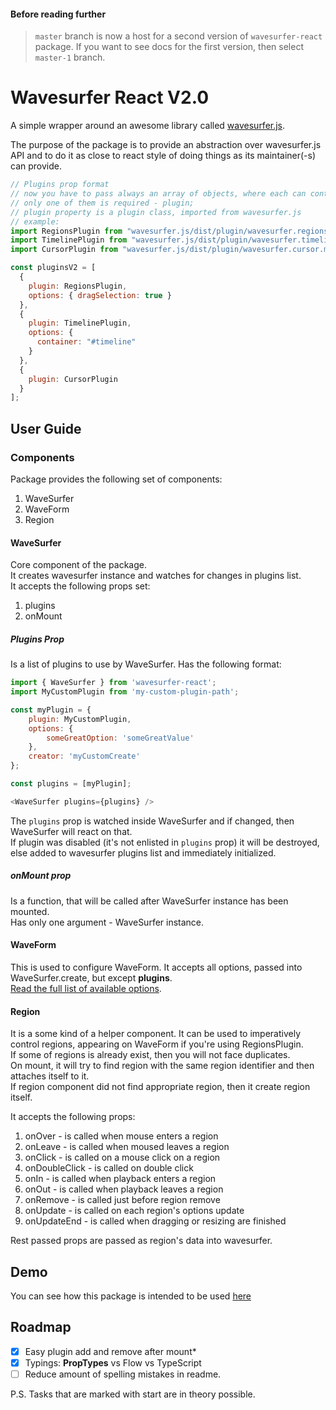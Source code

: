 #### Before reading further
> `master` branch is now a host for a second version of `wavesurfer-react` package. 
> If you want to see docs for the first version, then select `master-1` branch.  

# Wavesurfer React V2.0
A simple wrapper around an awesome library called [wavesurfer.js](https://wavesurfer-js.org).  

The purpose of the package is to provide an abstraction over wavesurfer.js API 
and to do it as close to react style of doing things as its maintainer(-s) can provide.

```js
// Plugins prop format
// now you have to pass always an array of objects, where each can contain three properties,
// only one of them is required - plugin;
// plugin property is a plugin class, imported from wavesurfer.js
// example:
import RegionsPlugin from "wavesurfer.js/dist/plugin/wavesurfer.regions.min";
import TimelinePlugin from "wavesurfer.js/dist/plugin/wavesurfer.timeline.min";
import CursorPlugin from "wavesurfer.js/dist/plugin/wavesurfer.cursor.min";

const pluginsV2 = [
  {
    plugin: RegionsPlugin,
    options: { dragSelection: true }
  },
  {
    plugin: TimelinePlugin,
    options: {
      container: "#timeline"
    }
  },
  {
    plugin: CursorPlugin
  }
];
```

## User Guide
### Components
Package provides the following set of components:
1. WaveSurfer
2. WaveForm
3. Region

#### WaveSurfer
Core component of the package.   
It creates wavesurfer instance and watches for changes in plugins list.  
It accepts the following props set:
1. plugins
2. onMount

##### Plugins Prop
Is a list of plugins to use by WaveSurfer.
Has the following format:
```js
import { WaveSurfer } from 'wavesurfer-react';
import MyCustomPlugin from 'my-custom-plugin-path'; 

const myPlugin = {
    plugin: MyCustomPlugin,
    options: {
        someGreatOption: 'someGreatValue'
    },
    creator: 'myCustomCreate'
};

const plugins = [myPlugin];

<WaveSurfer plugins={plugins} />
```
The `plugins` prop is watched inside WaveSurfer and if changed, then WaveSurfer will react on that.  
If plugin was disabled (it's not enlisted in `plugins` prop) it will be destroyed, else added to wavesurfer plugins list and immediately initialized.

##### onMount prop
Is a function, that will be called after WaveSurfer instance has been mounted.  
Has only one argument - WaveSurfer instance.


#### WaveForm
This is used to configure WaveForm.
It accepts all options, passed into WaveSurfer.create, but except **plugins**.  
[Read the full list of available options](https://wavesurfer-js.org/docs/options.html).

#### Region
It is a some kind of a helper component. It can be used to imperatively control regions, appearing on WaveForm if you're using RegionsPlugin.  
If some of regions is already exist, then you will not face duplicates.   
On mount, it will try to find region with the same region identifier and then attaches itself to it.  
If region component did not find appropriate region, then it create region itself.

It accepts the following props:
1. onOver - is called when mouse enters a region
2. onLeave - is called when moused leaves a region
3. onClick - is called on a mouse click on a region
4. onDoubleClick - is called on double click
5. onIn - is called when playback enters a region
6. onOut - is called when playback leaves a region
7. onRemove - is called just before region remove
8. onUpdate - is called on each region's options update
9. onUpdateEnd - is called when dragging or resizing are finished

Rest passed props are passed as region's data into wavesurfer.

## Demo
You can see how this package is intended to be used 
[here](https://codesandbox.io/s/wavesurfer-react-20-gqvb6?from-embed)

## Roadmap
 - [x] Easy plugin add and remove after mount*
 - [x] Typings: **PropTypes** vs Flow vs TypeScript
 - [ ] Reduce amount of spelling mistakes in readme. 

P.S. Tasks that are marked with start are in theory possible.
